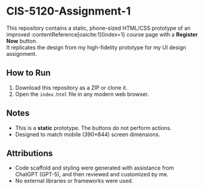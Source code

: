 # CIS-5120-Assignment-1

This repository contains a static, phone-sized HTML/CSS prototype of an improved :contentReference[oaicite:1]{index=1} course page with a **Register Now** button.  
It replicates the design from my high-fidelity prototype for my UI design assignment.

## How to Run
1. Download this repository as a ZIP or clone it.
2. Open the `index.html` file in any modern web browser.

## Notes
- This is a **static** prototype. The buttons do not perform actions.
- Designed to match mobile (390×844) screen dimensions.

## Attributions
- Code scaffold and styling were generated with assistance from ChatGPT (GPT-5), and then reviewed and customized by me.
- No external libraries or frameworks were used.
